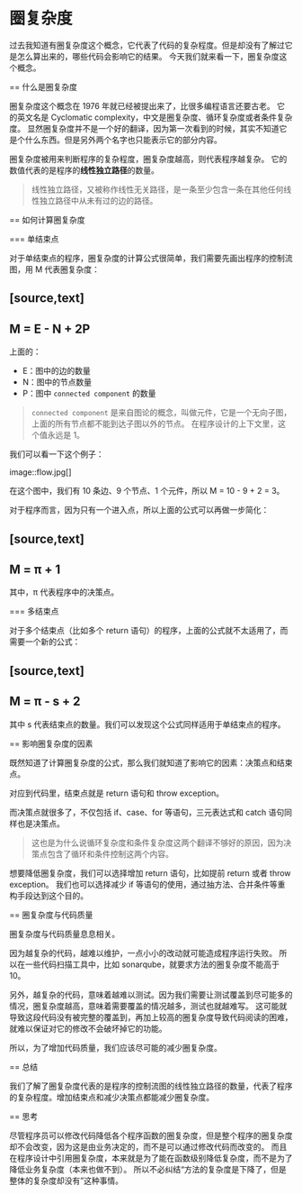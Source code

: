 # 圈复杂度



过去我知道有圈复杂度这个概念，它代表了代码的复杂程度。但是却没有了解过它是怎么算出来的，哪些代码会影响它的结果。
今天我们就来看一下，圈复杂度这个概念。

== 什么是圈复杂度

圈复杂度这个概念在 1976 年就已经被提出来了，比很多编程语言还要古老。
它的英文名是 Cyclomatic complexity，中文是圈复杂度、循环复杂度或者条件复杂度。
显然圈复杂度并不是一个好的翻译，因为第一次看到的时候，其实不知道它是个什么东西。但是另外两个名字也只能表示它的部分内容。

圈复杂度被用来判断程序的复杂程度，圈复杂度越高，则代表程序越复杂。
它的数值代表的是程序的**线性独立路径**的数量。

> 线性独立路径，又被称作线性无关路径，是一条至少包含一条在其他任何线性独立路径中从未有过的边的路径。

== 如何计算圈复杂度

=== 单结束点

对于单结束点的程序，圈复杂度的计算公式很简单，我们需要先画出程序的控制流图，用 M 代表圈复杂度：

[source,text]
----
M = E - N + 2P
----

上面的：

- E：图中的边的数量
- N：图中的节点数量
- P：图中 `connected component` 的数量

> `connected component` 是来自图论的概念，叫做元件，它是一个无向子图，上面的所有节点都不能到达子图以外的节点。
> 在程序设计的上下文里，这个值永远是 1。

我们可以看一下这个例子：

image::flow.jpg[]

在这个图中，我们有 10 条边、9 个节点、1 个元件，所以 M = 10 - 9 + 2 = 3。

对于程序而言，因为只有一个进入点，所以上面的公式可以再做一步简化：

[source,text]
----
M = π + 1
----

其中，π 代表程序中的决策点。

=== 多结束点

对于多个结束点（比如多个 return 语句）的程序，上面的公式就不太适用了，而需要一个新的公式：

[source,text]
----
M = π - s + 2
----

其中 s 代表结束点的数量。我们可以发现这个公式同样适用于单结束点的程序。

== 影响圈复杂度的因素

既然知道了计算圈复杂度的公式，那么我们就知道了影响它的因素：决策点和结束点。

对应到代码里，结束点就是 return 语句和 throw exception。

而决策点就很多了，不仅包括 if、case、for 等语句，三元表达式和 catch 语句同样也是决策点。

> 这也是为什么说循环复杂度和条件复杂度这两个翻译不够好的原因，因为决策点包含了循环和条件控制这两个内容。

想要降低圈复杂度，我们可以选择增加 return 语句，比如提前 return 或者 throw exception。
我们也可以选择减少 if 等语句的使用，通过抽方法、合并条件等重构手段达到这个目的。

== 圈复杂度与代码质量

圈复杂度与代码质量息息相关。

因为越复杂的代码，越难以维护，一点小小的改动就可能造成程序运行失败。
所以在一些代码扫描工具中，比如 sonarqube，就要求方法的圈复杂度不能高于 10。

另外，越复杂的代码，意味着越难以测试。因为我们需要让测试覆盖到尽可能多的情况，圈复杂度越高，意味着需要覆盖的情况越多，测试也就越难写。
这可能就导致这段代码没有被完整的覆盖到，再加上较高的圈复杂度导致代码阅读的困难，就难以保证对它的修改不会破坏掉它的功能。

所以，为了增加代码质量，我们应该尽可能的减少圈复杂度。

== 总结

我们了解了圈复杂度代表的是程序的控制流图的线性独立路径的数量，代表了程序的复杂程度。增加结束点和减少决策点都能减少圈复杂度。

== 思考

尽管程序员可以修改代码降低各个程序函数的圈复杂度，但是整个程序的圈复杂度却不会改变，因为这是由业务决定的，而不是可以通过修改代码而改变的。
而且在程序设计中引用圈复杂度，本来就是为了能在函数级别降低复杂度，而不是为了降低业务复杂度（本来也做不到）。
所以不必纠结“方法的复杂度是下降了，但是整体的复杂度却没有”这种事情。
